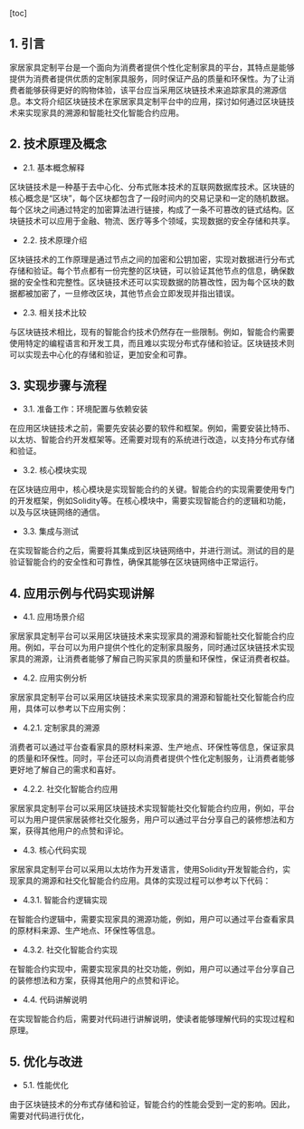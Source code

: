 
[toc]                    
                
                
## 1. 引言

家居家具定制平台是一个面向为消费者提供个性化定制家具的平台，其特点是能够提供为消费者提供优质的定制家具服务，同时保证产品的质量和环保性。为了让消费者能够获得更好的购物体验，该平台应当采用区块链技术来追踪家具的溯源信息。本文将介绍区块链技术在家居家具定制平台中的应用，探讨如何通过区块链技术来实现家具的溯源和智能社交化智能合约应用。

## 2. 技术原理及概念

- 2.1. 基本概念解释

区块链技术是一种基于去中心化、分布式账本技术的互联网数据库技术。区块链的核心概念是“区块”，每个区块都包含了一段时间内的交易记录和一定的随机数据。每个区块之间通过特定的加密算法进行链接，构成了一条不可篡改的链式结构。区块链技术可以应用于金融、物流、医疗等多个领域，实现数据的安全存储和共享。

- 2.2. 技术原理介绍

区块链技术的工作原理是通过节点之间的加密和公钥加密，实现对数据进行分布式存储和验证。每个节点都有一份完整的区块链，可以验证其他节点的信息，确保数据的安全性和完整性。区块链技术还可以实现数据的防篡改性，因为每个区块的数据都被加密了，一旦修改区块，其他节点会立即发现并指出错误。

- 2.3. 相关技术比较

与区块链技术相比，现有的智能合约技术仍然存在一些限制。例如，智能合约需要使用特定的编程语言和开发工具，而且难以实现分布式存储和验证。区块链技术则可以实现去中心化的存储和验证，更加安全和可靠。

## 3. 实现步骤与流程

- 3.1. 准备工作：环境配置与依赖安装

在应用区块链技术之前，需要先安装必要的软件和框架。例如，需要安装比特币、以太坊、智能合约开发框架等。还需要对现有的系统进行改造，以支持分布式存储和验证。

- 3.2. 核心模块实现

在区块链应用中，核心模块是实现智能合约的关键。智能合约的实现需要使用专门的开发框架，例如Solidity等。在核心模块中，需要实现智能合约的逻辑和功能，以及与区块链网络的通信。

- 3.3. 集成与测试

在实现智能合约之后，需要将其集成到区块链网络中，并进行测试。测试的目的是验证智能合约的安全性和可靠性，确保其能够在区块链网络中正常运行。

## 4. 应用示例与代码实现讲解

- 4.1. 应用场景介绍

家居家具定制平台可以采用区块链技术来实现家具的溯源和智能社交化智能合约应用。例如，平台可以为用户提供个性化的定制家具服务，同时通过区块链技术实现家具的溯源，让消费者能够了解自己购买家具的质量和环保性，保证消费者权益。

- 4.2. 应用实例分析

家居家具定制平台可以采用区块链技术来实现家具的溯源和智能社交化智能合约应用，具体可以参考以下应用实例：

- 4.2.1. 定制家具的溯源

消费者可以通过平台查看家具的原材料来源、生产地点、环保性等信息，保证家具的质量和环保性。同时，平台还可以向消费者提供个性化定制服务，让消费者能够更好地了解自己的需求和喜好。

- 4.2.2. 社交化智能合约应用

家居家具定制平台可以采用区块链技术实现智能社交化智能合约应用，例如，平台可以为用户提供家居装修社交化服务，用户可以通过平台分享自己的装修想法和方案，获得其他用户的点赞和评论。

- 4.3. 核心代码实现

家居家具定制平台可以采用以太坊作为开发语言，使用Solidity开发智能合约，实现家具的溯源和社交化智能合约应用。具体的实现过程可以参考以下代码：

- 4.3.1. 智能合约逻辑实现

在智能合约逻辑中，需要实现家具的溯源功能，例如，用户可以通过平台查看家具的原材料来源、生产地点、环保性等信息。

- 4.3.2. 社交化智能合约实现

在智能合约实现中，需要实现家具的社交功能，例如，用户可以通过平台分享自己的装修想法和方案，获得其他用户的点赞和评论。

- 4.4. 代码讲解说明

在实现智能合约后，需要对代码进行讲解说明，使读者能够理解代码的实现过程和原理。

## 5. 优化与改进

- 5.1. 性能优化

由于区块链技术的分布式存储和验证，智能合约的性能会受到一定的影响。因此，需要对代码进行优化，

